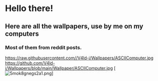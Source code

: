 # **Hello there!**
## Here are all the wallpapers, use by me on my computers
### Most of them from reddit posts.

https://raw.githubusercontent.com//V4ld-i/Wallpapers/ASCIIComputer.jpg
https://github.com/V4ld-i/Wallpapers/blob/main/Wallpaper/ASCIIComputer.jpg
[![5mok8gnegs2a1.png](https://github.com/V4ld-i/Wallpapers/blob/main/Wallpaper/5mok8gnegs2a1.png)]
